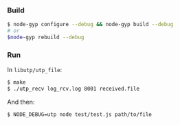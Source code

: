 ### Build

```bash
$ node-gyp configure --debug && node-gyp build --debug
# or
$node-gyp rebuild --debug
```

### Run

In `libutp/utp_file`:

```bash
$ make
$ ./utp_recv log_rcv.log 8001 received.file
```

And then:

```bash
$ NODE_DEBUG=utp node test/test.js path/to/file
```

